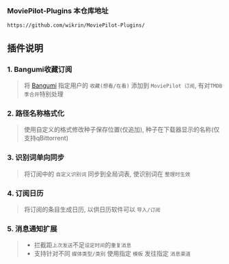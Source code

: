 ### MoviePilot-Plugins 本仓库地址

```
https://github.com/wikrin/MoviePilot-Plugins/
```

## 插件说明

### 1. Bangumi收藏订阅

> 将 [Bangumi](https://bangumi.tv) 指定用户的 `收藏(想看/在看)` 添加到 `MoviePilot 订阅`, 有对`TMDB季合并`特别处理

### 2. 路径名称格式化

> 使用自定义的格式修改种子保存位置(仅追加), 种子在下载器显示的名称(仅支持qBittorrent)

### 3. 识别词单向同步

> 将订阅中的 `自定义识别词` 同步到全局词表, 使识别词在 `整理时生效`

### 4. 订阅日历

> 将订阅的条目生成日历, 以供日历软件可以 `导入/订阅`

### 5. 消息通知扩展

> - 拦截距`上次发送`不足`设定时间`的`重复消息`
> - 支持针对不同 `媒体类型/类别` 使用指定 `模板` 发往指定 `消息渠道`
